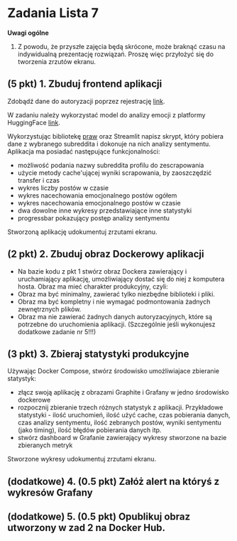 # Zadania Lista 7

**Uwagi ogólne**

1. Z powodu, że przyszłe zajęcia będą skrócone, może braknąć czasu na indywidualną prezentację rozwiązań. 
   Proszę więc przyłożyć się do tworzenia zrzutów ekranu.  

## (5 pkt) 1. Zbuduj frontend aplikacji

Zdobądź dane do autoryzacji poprzez rejestrację [link](https://praw.readthedocs.io/en/stable/getting_started/authentication.html).

W zadaniu należy wykorzystać model do analizy emocji z platformy HuggingFace [link](https://huggingface.co/bhadresh-savani/albert-base-v2-emotion).

Wykorzystując bibliotekę [praw](https://github.com/praw-dev/praw) oraz Streamlit napisz skrypt, który pobiera dane z wybranego subreddita 
i dokonuje na nich analizy sentymentu. Aplikacja ma posiadać następujące funkcjonalności:
* możliwość podania nazwy subreddita profilu do zescrapowania 
* użycie metody cache'ującej wyniki scrapowania, by zaoszczędzić transfer i czas
* wykres liczby postów w czasie
* wykres nacechowania emocjonalnego postów ogółem 
* wykres nacechowania emocjonalnego postów w czasie
* dwa dowolne inne wykresy przedstawiające inne statystyki
* progressbar pokazujący postęp analizy sentymentu

Stworzoną aplikację udokumentuj zrzutami ekranu.

## (2 pkt) 2. Zbuduj obraz Dockerowy aplikacji
* Na bazie kodu z pkt 1 stwórz obraz Dockera zawierający i uruchamiający aplikację, umożliwiający 
dostać się do niej z komputera hosta. 
Obraz ma mieć charakter produkcyjny, czyli:
* Obraz ma być minimalny, zawierać tylko niezbędne biblioteki i pliki. 
* Obraz ma być kompletny i nie wymagać podmontowania żadnych zewnętrznych plików.
* Obraz ma nie zawierać żadnych danych autoryzacyjnych, które są potrzebne do uruchomienia aplikacji. 
(Szczególnie jeśli wykonujesz dodatkowe zadanie nr 5!!!)

## (3 pkt) 3. Zbieraj statystyki produkcyjne

Używając Docker Compose, stwórz środowisko umożliwiajace zbieranie statystyk:
* złącz swoją aplikację z obrazami Graphite i Grafany w jedno środowisko dockerowe
* rozpocznij zbieranie trzech różnych statystyk z aplikacji. Przykładowe statystyki - ilość uruchomień, ilość użyć cache, czas pobierania danych, czas analizy sentymentu, ilość zebranych postów, wyniki sentymentu (jako timing), ilość błędów pobierania danych itp.
* stwórz dashboard w Grafanie zawierający wykresy stworzone na bazie zbieranych metryk

Stworzone wykresy udokumentuj zrzutami ekranu.

## (dodatkowe) 4. (0.5 pkt) Załóż alert na któryś z wykresów Grafany

## (dodatkowe) 5. (0.5 pkt) Opublikuj obraz utworzony w zad 2 na Docker Hub.
